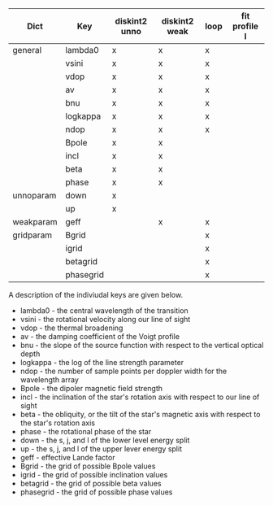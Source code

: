 
| Dict    | Key | diskint2 unno| diskint2 weak | loop | fit profile I |
| ----    | --- | -------- | ----| ---- | ------------- | 
| general   |lambda0    |x|x|x
|           |vsini      |x|x|x
|           |vdop       |x|x|x
|           |av         |x|x|x
|           |bnu        |x|x|x
|           |logkappa   |x|x|x
|           |ndop       |x|x|x
|           |Bpole      |x|x| 
|           |incl       |x|x| 
|           |beta       |x|x| 
|           |phase      |x|x| 
|unnoparam  |down       |x| | 
|           |up         |x| | 
|weakparam  |geff       | |x|x
|gridparam  |Bgrid      | | |x
|           |igrid      | | |x
|           |betagrid   | | |x
|           |phasegrid  | | |x

A description of the indiviudal keys are given below.
 * lambda0 - the central wavelength of the transition
 * vsini - the rotational velocity along our line of sight
 * vdop - the thermal broadening
 * av - the damping coefficient of the Voigt profile
 * bnu - the slope of the source function with respect to the vertical optical depth
 * logkappa - the log of the line strength parameter
 * ndop - the number of sample points per doppler width for the wavelength array
 * Bpole - the dipoler magnetic field strength
 * incl - the inclination of the star's rotation axis with respect to our line of sight
 * beta - the obliquity, or the tilt of the star's magnetic axis with respect to the star's rotation axis
 * phase - the rotational phase of the star
 * down - the s, j, and l of the lower level energy split
 * up - the s, j, and l of the upper lever energy split
 * geff - effective Lande factor
 * Bgrid - the grid of possible Bpole values
 * igrid - the grid of possible inclination values
 * betagrid - the grid of possible beta values
 * phasegrid - the grid of possible phase values